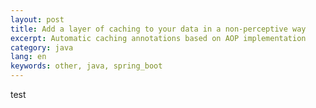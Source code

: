```yaml
---
layout: post
title: Add a layer of caching to your data in a non-perceptive way
excerpt: Automatic caching annotations based on AOP implementation
category: java
lang: en
keywords: other, java, spring_boot
---
```


test
